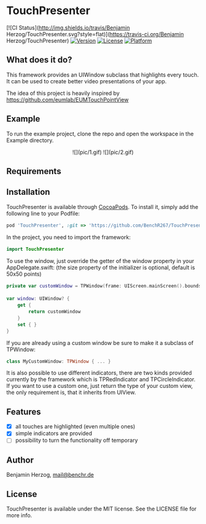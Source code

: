 # TouchPresenter

[![CI Status](http://img.shields.io/travis/Benjamin Herzog/TouchPresenter.svg?style=flat)](https://travis-ci.org/Benjamin Herzog/TouchPresenter)
[![Version](https://img.shields.io/cocoapods/v/TouchPresenter.svg?style=flat)](http://cocoapods.org/pods/TouchPresenter)
[![License](https://img.shields.io/cocoapods/l/TouchPresenter.svg?style=flat)](http://cocoapods.org/pods/TouchPresenter)
[![Platform](https://img.shields.io/cocoapods/p/TouchPresenter.svg?style=flat)](http://cocoapods.org/pods/TouchPresenter)

## What does it do?
This framework provides an UIWindow subclass that highlights every touch. It can be used to create better video presentations of your app.

The idea of this project is heavily inspired by https://github.com/eumlab/EUMTouchPointView

## Example

To run the example project, clone the repo and open the workspace in the Example directory.

<center>
![](pic/1.gif)
![](pic/2.gif)
</center>

## Requirements

## Installation

TouchPresenter is available through [CocoaPods](http://cocoapods.org). To install
it, simply add the following line to your Podfile:

```ruby
pod 'TouchPresenter', :git => 'https://github.com/BenchR267/TouchPresenter'
```

In the project, you need to import the framework:
```Swift
import TouchPresenter
```

To use the window, just override the getter of the window property in your AppDelegate.swift: (the size property of the initializer is optional, default is 50x50 points)

```Swift
private var customWindow = TPWindow(frame: UIScreen.mainScreen().bounds, viewType: TPRedIndicator.self, size: CGSize(width: 40, height: 40))

var window: UIWindow? {
    get {
        return customWindow
    }
    set { }
}
```

If you are already using a custom window be sure to make it a subclass of TPWindow:

```Swift
class MyCustomWindow: TPWindow { ... }
```

It is also possible to use different indicators, there are two kinds provided currently by the framework which is TPRedIndicator and TPCircleIndicator. If you want to use a custom one, just return the type of your custom view, the only requirement is, that it inherits from UIView.

## Features

- [x] all touches are highlighted (even multiple ones)
- [x] simple indicators are provided
- [ ] possibility to turn the functionality off temporary

## Author

Benjamin Herzog, mail@benchr.de

## License

TouchPresenter is available under the MIT license. See the LICENSE file for more info.
